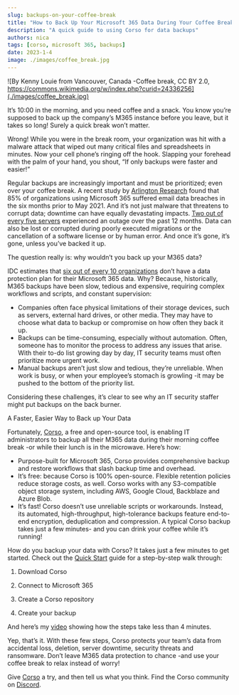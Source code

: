 ```yaml
---
slug: backups-on-your-coffee-break
title: "How to Back Up Your Microsoft 365 Data During Your Coffee Break"
description: "A quick guide to using Corso for data backups"
authors: nica
tags: [corso, microsoft 365, backups]
date: 2023-1-4
image: ./images/coffee_break.jpg
---
```


![By Kenny Louie from Vancouver, Canada -Coffee break, CC BY 2.0, https://commons.wikimedia.org/w/index.php?curid=24336256](./images/coffee_break.jpg)

It’s 10:00 in the morning, and you need coffee and a snack.
You know you’re supposed to back up the company’s M365 instance before you leave, but it takes so long! Surely a quick
break won’t matter.

Wrong! While you were in the break room,
your organization was hit with a malware attack that wiped out many critical files and spreadsheets in minutes.
Now your cell phone’s ringing off the hook.
Slapping your forehead with the palm of your hand, you shout,
“If only backups were faster and easier!”

<!-- truncate -->

Regular backups are increasingly important and must be prioritized; even over your coffee break. A recent study by
[Arlington Research](https://www.businesswire.com/news/home/20210511005132/en/An-Alarming-85-of-Organizations-Using-Microsoft-365-Have-Suffered-Email-Data-Breaches-Research-by-Egress-Reveals#:~:text=15%25%20of%20organizations%20using%20Microsoft,data%20in%20error%20via%20email.)
found that 85% of organizations using Microsoft 365 suffered email data breaches in the six months prior to May 2021.
And it’s not just malware that threatens to corrupt data; downtime can have equally devastating impacts.
[Two out of every five servers](https://www.veeam.com/blog/data-loss-2022.html)
experienced an outage over the past 12 months.
Data can also be lost or corrupted during poorly executed migrations or the cancellation of a software license
or by human error. And once it’s gone, it’s gone, unless you’ve backed it up.

The question really is: why wouldn’t you back up your M365 data?

IDC estimates that [six out of every 10 organizations](https://www.dsm.net/idc-why-backup-for-office-365-is-essential)
don’t have a data protection plan for their Microsoft 365 data.
Why? Because, historically, M365 backups have been slow,
tedious and expensive, requiring complex workflows and scripts, and constant supervision:

- Companies often face physical limitations of their storage devices, such as servers, external hard drives, or other media.
They may have to choose what data to backup or compromise on how often they back it up.
- Backups can be time-consuming, especially without automation.
Often, someone has to monitor the process to address any issues that arise. With their to-do list growing day by day,
IT security teams must often prioritize more urgent work.
- Manual backups aren’t just slow and tedious, they’re unreliable. When work is busy, or when your employee’s stomach
is growling -it may be pushed to the bottom of the priority list.

Considering these challenges, it’s clear to see why an IT security staffer might put backups on the back burner.

A Faster, Easier Way to Back up Your Data

Fortunately, [Corso](https://corsobackup.io/), a free and open-source tool, is enabling IT administrators to backup all
their M365 data during their morning coffee break -or while their lunch is in the microwave. Here’s how:

- Purpose-built for Microsoft 365, Corso provides comprehensive backup and restore workflows that slash backup time and overhead.
- It’s free: because Corso is 100% open-source. Flexible retention policies reduce storage costs, as well. Corso works
with any S3-compatible object storage system, including AWS, Google Cloud, Backblaze and Azure Blob.
- It’s fast! Corso doesn’t use unreliable scripts or workarounds. Instead,
its automated, high-throughput, high-tolerance backups feature end-to-end encryption, deduplication and compression.
A typical Corso backup takes just a few minutes- and you can drink your coffee while it’s running!

How do you backup your data with Corso? It takes just a few minutes to get started. Check out the [Quick Start](https://corsobackup.io/docs/quickstart/)
guide for a step-by-step walk through:

1. Download Corso

1. Connect to Microsoft 365

1. Create a Corso repository

1. Create your backup

And here’s my [video](https://youtu.be/mlwfEbPqD94) showing how the steps take less than 4 minutes.

Yep, that’s it. With these few steps, Corso protects your team’s data from accidental loss, deletion, server downtime,
security threats and ransomware. Don’t leave M365 data protection to chance
-and use your coffee break to relax instead of
worry!

Give [Corso](https://corsobackup.io/) a try, and then tell us what you think. Find the Corso community on [Discord](https://discord.gg/63DTTSnuhT).
